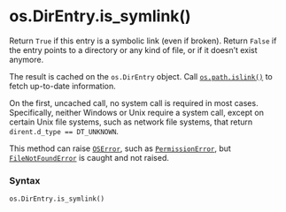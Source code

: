 # os.DirEntry.is_symlink()

Return `True` if this entry is a symbolic link (even if broken). Return `False` if the entry points to a directory or any kind of file, or if it doesn’t exist anymore.

The result is cached on the `os.DirEntry` object. Call [`os.path.islink()`](/modules/os/path/islink.md) to fetch up-to-date information.

On the first, uncached call, no system call is required in most cases. Specifically, neither Windows or Unix require a system call, except on certain Unix file systems, such as network file systems, that return `dirent.d_type == DT_UNKNOWN`.

This method can raise [`OSError`](/exceptions/OSError.md), such as [`PermissionError`](/exceptions/PermissionError.md), but [`FileNotFoundError`](/exceptions/FileNotFoundError.md) is caught and not raised.

### Syntax

```python
os.DirEntry.is_symlink()
```